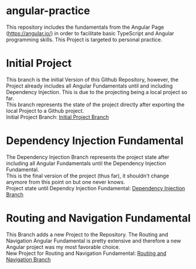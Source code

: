 # angular-practice
This repository includes the fundamentals from the Angular Page (https://angular.io/) in order to facilitate basic TypeScript and Angular programming skills. This Project is targeted to personal practice.

# Initial Project
This branch is the initial Version of this Github Repository, however, the Project already includes all Angular Fundamentals until and including Dependency Injection.
This is due to the projecting being a local project so far.  
This branch represents the state of the project directly after exporting the local Project to a Github project.  
Initial Project Branch: [Initial Project Branch]

# Dependency Injection Fundamental
The Dependency Injection Branch represents the project state after including all Angular Fundamentals until the Dependency Injection Fundamental.  
This is the final version of the project (thus far), it shouldn't change anymore from this point on but one never knows.  
Project state until Dependcy Injection Fundamental: [Dependency Injection Branch]

# Routing and Navigation Fundamental
This Branch adds a new Project to the Repository. The Routing and Navigation Angular Fundamental is pretty extensive and therefore a new Angular project was my most favorable choice.  
New Project for Routing and Navigation Fundamental: [Routing and Navigation Branch] 

[Initial Project Branch]: https://github.com/MarianKorosec/angular-practice/tree/InitialProject
[Dependency Injection Branch]: https://github.com/MarianKorosec/angular-practice/tree/DependencyInjection
[Routing and Navigation Branch]: https://github.com/MarianKorosec/angular-practice/tree/RoutingAndNavigation
